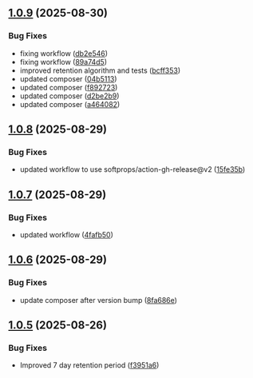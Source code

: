 ## [1.0.9](https://github.com/tearoom1/kirby-ftp-backup/compare/v1.0.8...v1.0.9) (2025-08-30)


### Bug Fixes

* fixing workflow ([db2e546](https://github.com/tearoom1/kirby-ftp-backup/commit/db2e546c1bef7ed7d339c63c54a8fdf0cabc3de8))
* fixing workflow ([89a74d5](https://github.com/tearoom1/kirby-ftp-backup/commit/89a74d576ad63a8906b1bcff068ad4c4701aab99))
* improved retention algorithm and tests ([bcff353](https://github.com/tearoom1/kirby-ftp-backup/commit/bcff353af258ac30704a43f2d5754d9c2a9d4af0))
* updated composer ([04b5113](https://github.com/tearoom1/kirby-ftp-backup/commit/04b51134b93a0e55553b04d94c62a9a9e8b5aa17))
* updated composer ([f892723](https://github.com/tearoom1/kirby-ftp-backup/commit/f8927237a86be107619576796ceab8d9a5f5d1b2))
* updated composer ([d2be2b9](https://github.com/tearoom1/kirby-ftp-backup/commit/d2be2b9365fd73ec196d659b7d8b953074ebe0e9))
* updated composer ([a464082](https://github.com/tearoom1/kirby-ftp-backup/commit/a46408291e87d42f23f3ceaaf3a7debd55ab4835))

## [1.0.8](https://github.com/tearoom1/kirby-ftp-backup/compare/v1.0.7...v1.0.8) (2025-08-29)


### Bug Fixes

* updated workflow to use softprops/action-gh-release@v2 ([15fe35b](https://github.com/tearoom1/kirby-ftp-backup/commit/15fe35bf828762e13a8bcb6bdbcd4f222c5f175a))

## [1.0.7](https://github.com/tearoom1/kirby-ftp-backup/compare/v1.0.6...v1.0.7) (2025-08-29)


### Bug Fixes

* updated workflow ([4fafb50](https://github.com/tearoom1/kirby-ftp-backup/commit/4fafb5002d9f2266ba9f18dfa36a40b7e04a4236))

## [1.0.6](https://github.com/tearoom1/kirby-ftp-backup/compare/v1.0.5...v1.0.6) (2025-08-29)


### Bug Fixes

* update composer after version bump ([8fa686e](https://github.com/tearoom1/kirby-ftp-backup/commit/8fa686e87342f32015d7ce9cdf5ec833d9923845))

## [1.0.5](https://github.com/tearoom1/kirby-ftp-backup/compare/v1.0.4...v1.0.5) (2025-08-26)


### Bug Fixes

* Improved 7 day retention period ([f3951a6](https://github.com/tearoom1/kirby-ftp-backup/commit/f3951a627e50c90e7711eb37f9cfa5dfab9e0c4b))

